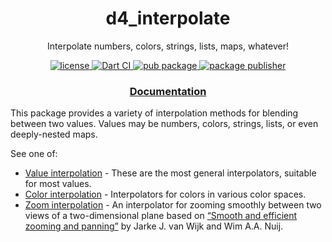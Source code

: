 <h1 align="center">
  d4_interpolate
</h1>

<p align="center">
  Interpolate numbers, colors, strings, lists, maps, whatever!
</p>

<p align="center">
  <a href="https://github.com/luizbarboza/d4_interpolate/blob/main/LICENSE">
    <img src="https://img.shields.io/github/license/luizbarboza/d4_interpolate" alt="license" />
  <a href="https://github.com/luizbarboza/d4_interpolate/actions/workflows/ci.yml">
    <img src="https://github.com/luizbarboza/d4_interpolate/actions/workflows/ci.yml/badge.svg" alt="Dart CI" />
  </a>
  <a href="https://pub.dev/packages/d4_interpolate">
    <img src="https://img.shields.io/pub/v/d4_interpolate.svg" alt="pub package" />
  </a>
  <a href="https://pub.dev/packages/d4_interpolate/publisher">
    <img src="https://img.shields.io/pub/publisher/d4_interpolate.svg" alt="package publisher" />
  </a>
</p>

<h3 align="center">
  <a href="https://pub.dev/documentation/d4_interpolate/latest/d4_interpolate/d4_interpolate-library.html">Documentation</a>
</h3>

This package provides a variety of interpolation methods for blending between two values. Values may be numbers, colors, strings, lists, or even deeply-nested maps.

See one of:

* [Value interpolation](https://pub.dev/documentation/d4_interpolate/latest/topics/Value%20interpolation-topic.html) - These are the most general interpolators, suitable for most values.
* [Color interpolation](https://pub.dev/documentation/d4_interpolate/latest/topics/Color%20interpolation-topic.html) - Interpolators for colors in various color spaces.
* [Zoom interpolation](https://pub.dev/documentation/d4_interpolate/latest/topics/Zoom%20interpolation-topic.html) - An interpolator for zooming smoothly between two views of a two-dimensional plane based on [“Smooth and efficient zooming and panning”](https://www.win.tue.nl/~vanwijk/zoompan.pdf) by Jarke J. van Wijk and Wim A.A. Nuij.
